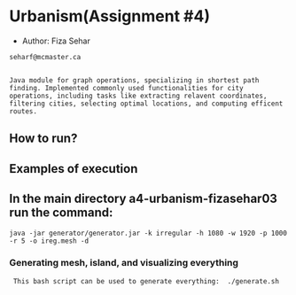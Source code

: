 # Urbanism(Assignment #4)

- Author: Fiza Sehar
```
seharf@mcmaster.ca
```
```

Java module for graph operations, specializing in shortest path finding. Implemented commonly used functionalities for city operations, including tasks like extracting relavent coordinates, filtering cities, selecting optimal locations, and computing efficent routes.  
```

## How to run?

## Examples of execution

## In the main directory a4-urbanism-fizasehar03 run the command: 
```
java -jar generator/generator.jar -k irregular -h 1080 -w 1920 -p 1000 -r 5 -o ireg.mesh -d
```
### Generating mesh, island, and visualizing everything
```
 This bash script can be used to generate everything:  ./generate.sh 
```


